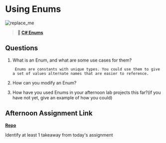 # Using Enums

![replace_me](https://codeworks.blob.core.windows.net/public/assets/img/illustrations/placeholder.svg)

> **📖 [C# Enums](https://codeworksacademy.com/fs-student-guide/resources/wk10/03-Enums)**

## Questions

1. What is an Enum, and what are some use cases for them?

        Enums are constants with unique types. You could use them to give a set of values alternate names that are easier to reference.

2. How can you modify an Enum?

        

3. How have you used Enums in your afternoon lab projects this far?(if you have not yet, give an example of how you could)

## Afternoon Assignment Link

**[Repo](https://github.com/TamraPeterson/<ASSIGNMENT_REPO>)**

Identify at least 1 takeaway from today's assignment
